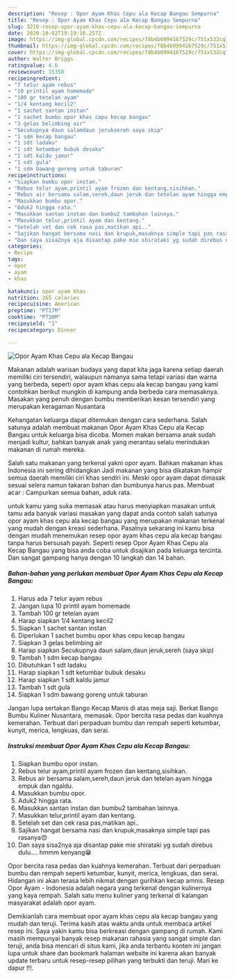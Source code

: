 ```yaml
---
description: "Resep : Opor Ayam Khas Cepu ala Kecap Bangau Sempurna"
title: "Resep : Opor Ayam Khas Cepu ala Kecap Bangau Sempurna"
slug: 3218-resep-opor-ayam-khas-cepu-ala-kecap-bangau-sempurna
date: 2020-10-02T19:19:16.257Z
image: https://img-global.cpcdn.com/recipes/f8b4b0994167529c/751x532cq70/opor-ayam-khas-cepu-ala-kecap-bangau-foto-resep-utama.jpg
thumbnail: https://img-global.cpcdn.com/recipes/f8b4b0994167529c/751x532cq70/opor-ayam-khas-cepu-ala-kecap-bangau-foto-resep-utama.jpg
cover: https://img-global.cpcdn.com/recipes/f8b4b0994167529c/751x532cq70/opor-ayam-khas-cepu-ala-kecap-bangau-foto-resep-utama.jpg
author: Walter Briggs
ratingvalue: 4.6
reviewcount: 15350
recipeingredient:
- "7 telur ayam rebus"
- "10 printil ayam homemade"
- "100 gr tetelan ayam"
- "1/4 kentang kecil2"
- "1 sachet santan instan"
- "1 sachet bumbu opor khas cepu kecap bangau"
- "3 gelas belimbing air"
- "Secukupnya daun salamdaun jeruksereh saya skip"
- "1 sdm kecap bangau"
- "1 sdt ladaku"
- "1 sdt ketumbar bubuk desaku"
- "1 sdt kaldu jamur"
- "1 sdt gula"
- "1 sdm bawang goreng untuk taburan"
recipeinstructions:
- "Siapkan bumbu opor instan."
- "Rebus telur ayam,printil ayam frozen dan kentang,sisihkan."
- "Rebus air bersama salam,sereh,daun jeruk dan tetelan ayam hingga empuk dan ngaldu."
- "Masukkan bumbu opor."
- "Aduk2 hingga rata."
- "Masukkan santan instan dan bumbu2 tambahan lainnya."
- "Masukkan telur,printil ayam dan kentang."
- "Setelah set dan cek rasa pas,matikan api.."
- "Sajikan hangat bersama nasi dan krupuk,masaknya simple tapi pas rasanya😍"
- "Dan saya sisa2nya aja disantap pake mie shirataki yg sudah direbus dulu.... hmmm kenyang😁"
categories:
- Recipe
tags:
- opor
- ayam
- khas

katakunci: opor ayam khas 
nutrition: 265 calories
recipecuisine: American
preptime: "PT17M"
cooktime: "PT30M"
recipeyield: "1"
recipecategory: Dinner

---
```



![Opor Ayam Khas Cepu ala Kecap Bangau](https://img-global.cpcdn.com/recipes/f8b4b0994167529c/751x532cq70/opor-ayam-khas-cepu-ala-kecap-bangau-foto-resep-utama.jpg)

Makanan adalah warisan budaya yang dapat kita jaga karena setiap daerah memiliki ciri tersendiri, walaupun namanya sama tetapi variasi dan warna yang berbeda, seperti opor ayam khas cepu ala kecap bangau yang kami contohkan berikut mungkin di kampung anda berbeda cara memasaknya. Masakan yang penuh dengan bumbu memberikan kesan tersendiri yang merupakan keragaman Nusantara

Kehangatan keluarga dapat ditemukan dengan cara sederhana. Salah satunya adalah membuat makanan Opor Ayam Khas Cepu ala Kecap Bangau untuk keluarga bisa dicoba. Momen makan bersama anak sudah menjadi kultur, bahkan banyak anak yang merantau selalu merindukan makanan di rumah mereka.

Salah satu makanan yang terkenal yakni opor ayam. Bahkan makanan khas Indonesia ini sering dihidangkan Jadi makanan yang bisa dikatakan hampir semua daerah memiliki ciri khas sendiri ini. Meski opor ayam dapat dimasak sesuai selera namun takaran bahan dan bumbunya harus pas. Membuat acar : Campurkan semua bahan, aduk rata.

untuk kamu yang suka memasak atau harus menyiapkan masakan untuk tamu ada banyak variasi masakan yang dapat anda contoh salah satunya opor ayam khas cepu ala kecap bangau yang merupakan makanan terkenal yang mudah dengan kreasi sederhana. Pasalnya sekarang ini kamu bisa dengan mudah menemukan resep opor ayam khas cepu ala kecap bangau tanpa harus bersusah payah.
Seperti resep Opor Ayam Khas Cepu ala Kecap Bangau yang bisa anda coba untuk disajikan pada keluarga tercinta. Dan sangat gampang hanya dengan 10 langkah dan 14 bahan.


<!--inarticleads1-->

##### Bahan-bahan yang perlukan membuat Opor Ayam Khas Cepu ala Kecap Bangau:

1. Harus ada 7 telur ayam rebus
1. Jangan lupa 10 printil ayam homemade
1. Tambah 100 gr tetelan ayam
1. Harap siapkan 1/4 kentang kecil2
1. Siapkan 1 sachet santan instan
1. Diperlukan 1 sachet bumbu opor khas cepu kecap bangau
1. Siapkan 3 gelas belimbing air
1. Harap siapkan Secukupnya daun salam,daun jeruk,sereh (saya skip)
1. Tambah 1 sdm kecap bangau
1. Dibutuhkan 1 sdt ladaku
1. Harap siapkan 1 sdt ketumbar bubuk desaku
1. Harap siapkan 1 sdt kaldu jamur
1. Tambah 1 sdt gula
1. Siapkan 1 sdm bawang goreng untuk taburan


Jangan lupa sertakan Bango Kecap Manis di atas meja saji. Berkat Bango Bumbu Kuliner Nusantara, memasak. Opor bercita rasa pedas dan kuahnya kemerahan. Terbuat dari perpaduan bumbu dan rempah seperti ketumbar, kunyit, merica, lengkuas, dan serai. 

<!--inarticleads2-->

##### Instruksi membuat  Opor Ayam Khas Cepu ala Kecap Bangau:

1. Siapkan bumbu opor instan.
1. Rebus telur ayam,printil ayam frozen dan kentang,sisihkan.
1. Rebus air bersama salam,sereh,daun jeruk dan tetelan ayam hingga empuk dan ngaldu.
1. Masukkan bumbu opor.
1. Aduk2 hingga rata.
1. Masukkan santan instan dan bumbu2 tambahan lainnya.
1. Masukkan telur,printil ayam dan kentang.
1. Setelah set dan cek rasa pas,matikan api..
1. Sajikan hangat bersama nasi dan krupuk,masaknya simple tapi pas rasanya😍
1. Dan saya sisa2nya aja disantap pake mie shirataki yg sudah direbus dulu.... hmmm kenyang😁


Opor bercita rasa pedas dan kuahnya kemerahan. Terbuat dari perpaduan bumbu dan rempah seperti ketumbar, kunyit, merica, lengkuas, dan serai. Hidangan ini akan terasa lebih nikmat dengan gurihkan kecap amnis. Resep Opor Ayam - Indonesia adalah negara yang terkenal dengan kulinernya yang kaya rempah. Salah satu menu kuliner yang terkenal di kalangan masyarakat adalah opor ayam. 

Demikianlah cara membuat opor ayam khas cepu ala kecap bangau yang mudah dan teruji. Terima kasih atas waktu anda untuk membaca artikel resep ini. Saya yakin kamu bisa berkreasi dengan gampang di rumah. Kami masih mempunyai banyak resep makanan rahasia yang sangat simple dan teruji, anda bisa mencari di situs kami, jika anda terbantu konten ini jangan lupa untuk share dan bookmark halaman website ini karena akan banyak update terbaru untuk resep-resep pilihan yang terbukti dan teruji. Mari ke dapur !!!. 
